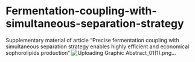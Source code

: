 # Fermentation-coupling-with-simultaneous-separation-strategy
Supplementary material of article “Precise fermentation coupling with simultaneous separation strategy enables highly efficient and economical sophorolipids production”
![Uploading Graphic  Abstract_01(1).png…]()
